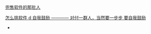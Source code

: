 
[兜售软件的那批人](https://github.com/7900ms/000nottheater_deserted_systemlibrary/blob/master/supplementary/chain-听行家的导致被坑.md)

[怎么挑软件 d 自我鼓励 ———— 对付一群人，当然要一步步 要自我鼓励](https://github.com/7900ms/000nottheater_deserted_systemsoftware/tree/master/net-iosrecord)

-
